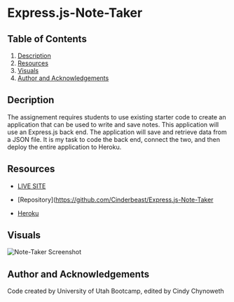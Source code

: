 # Express.js-Note-Taker

## Table of Contents

1. [Description](#description)
2. [Resources](#resources)
3. [Visuals](#visuals)
4. [Author and Acknowledgements](#author-and-acknowledgements)

## Decription

The assignement requires students to use existing starter code to create an application that can be used to write and save notes. This application will use an Express.js back end. The application will save and retrieve data from a JSON file. It is my task to code the back end, connect the two, and then deploy the entire application to Heroku.

## Resources

- [LIVE SITE](https://cinderbeast.github.io/Express.js-Note-Taker)

- [Repository](https://github.com/Cinderbeast/Express.js-Note-Taker
- [Heroku](https://dry-dawn-71235.herokuapp.com/)


## Visuals

![Note-Taker Screenshot](https://user-images.githubusercontent.com/105569378/188512750-7a82babc-992f-409a-a189-c29070d3cfd6.png)

## Author and Acknowledgements

Code created by University of Utah Bootcamp, edited by Cindy Chynoweth
